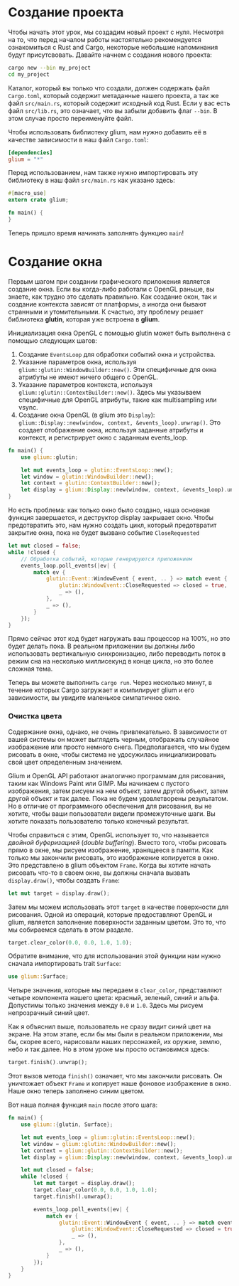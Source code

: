 # Создание проекта

Чтобы начать этот урок, мы создадим новый проект с нуля. Несмотря на то, что перед началом работы настоятельно рекомендуется ознакомиться с Rust and Cargo, некоторые небольшие напоминания будут присутсвовать. Давайте начнем с создания нового проекта:

```sh
cargo new --bin my_project
cd my_project
```

Каталог, который вы только что создали, должен содержать файл `Cargo.toml`, который содержит метаданные нашего проекта, а так же файл `src/main.rs`, который содержит исходный код Rust. Если у вас есть файл `src/lib.rs`, это означает, что вы забыли добавить флаг `--bin`. В этом случае просто переименуйте файл.

Чтобы использовать библиотеку glium, нам нужно добавить её в качестве зависимости в наш файл `Cargo.toml`:

```toml
[dependencies]
glium = "*"
```

Перед использованием, нам также нужно импортировать эту библиотеку в наш файл `src/main.rs` как указано здесь:

```rust
#[macro_use]
extern crate glium;

fn main() {
}
```

Теперь пришло время начинать заполнять функцию `main`!

# Создание окна

Первым шагом при создании графического приложения является создание окна. Если вы когда-либо работали с OpenGL раньше, вы знаете, как трудно это сделать правильно. Как создание окон, так и создание контекста зависят от платформы, а иногда они бывают странными и утомительными. К счастью, эту проблему решает библиотека **glutin**, которая уже встроена в **glium**.

Инициализация окна OpenGL с помощью glutin может быть выполнена с помощью следующих шагов:

1. Создание `EventsLoop` для обработки событий окна и устройства.
2. Указание параметров окна, используя `glium::glutin::WindowBuilder::new()`. Эти     специфичные для окна атрибуты не имеют ничего общего с OpenGL.
3. Указание параметров контекста, используя `glium::glutin::ContextBuilder::new()`. Здесь мы указываем специфичные для OpenGL атрибуты, такие как multisampling        или vsync.
4. Создание окна OpenGL (в glium это `Display`): `glium::Display::new(window, context, &events_loop).unwrap()`. Это создает отображение окна, используя заданные атрибуты и контекст, и регистрирует окно с заданным events_loop.

```rust
fn main() {
    use glium::glutin;

    let mut events_loop = glutin::EventsLoop::new();
    let window = glutin::WindowBuilder::new();
    let context = glutin::ContextBuilder::new();
    let display = glium::Display::new(window, context, &events_loop).unwrap();
}
```

Но есть проблема: как только окно было создано, наша основная функция завершается, и деструктор display закрывает окно. Чтобы предотвратить это, нам нужно создать цикл, который предотвратит закрытие окна, пока не будет вызвано событие `CloseRequested`

```rust
let mut closed = false;
while !closed {
    // Обработка событий, которые генерируются приложением
    events_loop.poll_events(|ev| {
        match ev {
            glutin::Event::WindowEvent { event, .. } => match event {
                glutin::WindowEvent::CloseRequested => closed = true,
                _ => (),
            },
            _ => (),
        }
    });
}
```

Прямо сейчас этот код будет нагружать ваш процессор на 100%, но это будет делать пока. В реальном приложении вы должны либо использовать вертикальную синхронизацию, либо переводить поток в режим сна на несколько миллисекунд в конце цикла, но это более сложная тема.

Теперь вы можете выполнить `cargo run`. Через несколько минут, в течение которых Cargo загружает и компилирует glium и его зависимости, вы увидите маленькое симпатичное окно.

### Очистка цвета

Содержание окна, однако, не очень привлекательно. В зависимости от вашей системы он может выглядеть черным, отображать случайное изображение или просто немного снега. Предполагается, что мы будем рисовать в окне, чтобы система не удосужилась инициализировать свой цвет определенным значением.

Glium и OpenGL API работают аналогично программам для рисования, таким как Windows Paint или GIMP. Мы начинаем с пустого изображения, затем рисуем на нем объект, затем другой объект, затем другой объект и так далее. Пока не будем удовлетворены результатом. Но в отличие от программного обеспечения для рисования, вы не хотите, чтобы ваши пользователи видели промежуточные шаги. Вы хотите показать пользователю только конечный результат.

Чтобы справиться с этим, OpenGL использует то, что называется *двойной буферизацией* (*double buffering*). Вместо того, чтобы рисовать прямо в окне, мы рисуем изображение, хранящееся в памяти. Как только мы закончили рисовать, это изображение копируется в окно.
Это представлено в glium объектом `Frame`. Когда вы хотите начать рисовать что-то в своем окне, вы должны сначала вызвать `display.draw()`, чтобы создать `Frame`:

```rust
let mut target = display.draw();
```

Затем мы можем использовать этот `target` в качестве поверхности для рисования. Одной из операций, которые предоставляют OpenGL и glium, является заполнение поверхности заданным цветом. Это то, что мы собираемся сделать в этом разделе.

```rust
target.clear_color(0.0, 0.0, 1.0, 1.0);
```

Обратите внимание, что для использования этой функции нам нужно сначала импортировать trait `Surface`:

```rust
use glium::Surface;
```

Четыре значения, которые мы передаем в `clear_color`, представляют четыре компонента нашего цвета: красный, зеленый, синий и альфа. Допустимы только значения между `0.0` и `1.0`. Здесь мы рисуем непрозрачный синий цвет.

Как я объяснил выше, пользователь не сразу видит синий цвет на экране. На этом этапе, если бы мы были в реальном приложении, мы бы, скорее всего, нарисовали наших персонажей, их оружие, землю, небо и так далее. Но в этом уроке мы просто остановимся здесь:

```rust
target.finish().unwrap();
```

Этот вызов метода `finish()` означает, что мы закончили рисовать. Он уничтожает объект `Frame` и копирует наше фоновое изображение в окно. Наше окно теперь заполнено синим цветом.

Вот наша полная функция `main` после этого шага:

```rust
fn main() {
    use glium::{glutin, Surface};

    let mut events_loop = glium::glutin::EventsLoop::new();
    let window = glium::glutin::WindowBuilder::new();
    let context = glium::glutin::ContextBuilder::new();
    let display = glium::Display::new(window, context, &events_loop).unwrap();

    let mut closed = false;
    while !closed {
        let mut target = display.draw();
        target.clear_color(0.0, 0.0, 1.0, 1.0);
        target.finish().unwrap();

        events_loop.poll_events(|ev| {
            match ev {
                glutin::Event::WindowEvent { event, .. } => match event {
                    glutin::WindowEvent::CloseRequested => closed = true,
                    _ => (),
                },
                _ => (),
            }
        });
    }
}
```

